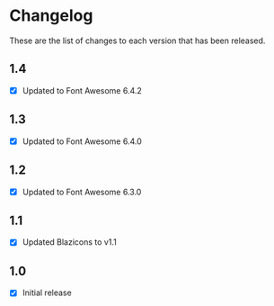 # Changelog
These are the list of changes to each version that has been released.

## 1.4
- [x] Updated to Font Awesome 6.4.2

## 1.3
- [x] Updated to Font Awesome 6.4.0

## 1.2
- [x] Updated to Font Awesome 6.3.0

## 1.1
- [x] Updated Blazicons to v1.1

## 1.0
- [x] Initial release
